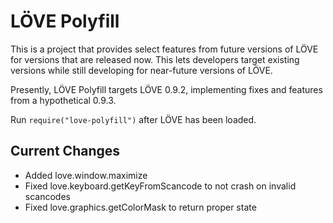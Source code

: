 # LÖVE Polyfill
This is a project that provides select features from future versions of LÖVE for versions that are released now. This lets developers target existing versions while still developing for near-future versions of LÖVE.

Presently, LÖVE Polyfill targets LÖVE 0.9.2, implementing fixes and features from a hypothetical 0.9.3.

Run `require("love-polyfill")` after LÖVE has been loaded.

## Current Changes
- Added love.window.maximize
- Fixed love.keyboard.getKeyFromScancode to not crash on invalid scancodes
- Fixed love.graphics.getColorMask to return proper state